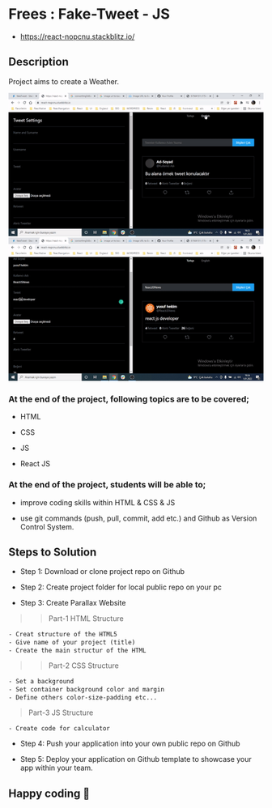 # Frees : Fake-Tweet - JS 

- https://react-nopcnu.stackblitz.io/

## Description
Project aims to create a Weather.

![gif](https://raw.githubusercontent.com/yhekim/gif-directory/main/tweet_1.gif)
![gif](https://raw.githubusercontent.com/yhekim/gif-directory/main/tweet_2.gif)


### At the end of the project, following topics are to be covered;

- HTML 

- CSS

- JS

- React JS


### At the end of the project, students will be able to;

- improve coding skills within HTML & CSS & JS

- use git commands (push, pull, commit, add etc.) and Github as Version Control System.

## Steps to Solution

- Step 1: Download or clone project repo on Github 

- Step 2: Create project folder for local public repo on your pc

- Step 3: Create Parallax Website

>>Part-1 HTML Structure

	- Creat structure of the HTML5
	- Give name of your project (title)
	- Create the main structur of the HTML

>>Part-2 CSS Structure

	- Set a background
	- Set container background color and margin
	- Define others color-size-padding etc...

>Part-3 JS Structure

	- Create code for calculator

- Step 4: Push your application into your own public repo on Github

- Step 5: Deploy your application on Github template to showcase your app within your team.


## Happy coding 💪
